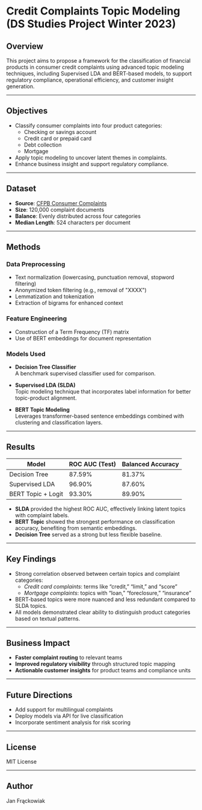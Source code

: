# Credit Complaints Topic Modeling (DS Studies Project Winter 2023)

## Overview

This project aims to propose a framework for the classification of financial products in consumer credit complaints using advanced topic modeling techniques, including Supervised LDA and BERT-based models, to support regulatory compliance, operational efficiency, and customer insight generation.

---

## Objectives

- Classify consumer complaints into four product categories:
  - Checking or savings account
  - Credit card or prepaid card
  - Debt collection
  - Mortgage
- Apply topic modeling to uncover latent themes in complaints.
- Enhance business insight and support regulatory compliance.

---

## Dataset

- **Source**: [CFPB Consumer Complaints](https://www.consumerfinance.gov/data-research/consumer-complaints/)
- **Size**: 120,000 complaint documents
- **Balance**: Evenly distributed across four categories
- **Median Length**: 524 characters per document

---

## Methods

### Data Preprocessing

- Text normalization (lowercasing, punctuation removal, stopword filtering)
- Anonymized token filtering (e.g., removal of "XXXX")
- Lemmatization and tokenization
- Extraction of bigrams for enhanced context

### Feature Engineering

- Construction of a Term Frequency (TF) matrix
- Use of BERT embeddings for document representation

### Models Used

- **Decision Tree Classifier**  
  A benchmark supervised classifier used for comparison.
  
- **Supervised LDA (SLDA)**  
  Topic modeling technique that incorporates label information for better topic-product alignment.
  
- **BERT Topic Modeling**  
  Leverages transformer-based sentence embeddings combined with clustering and classification layers.

---

## Results

| Model                | ROC AUC (Test) | Balanced Accuracy |
|---------------------|----------------|--------------------|
| Decision Tree        | 87.59%         | 81.37%             |
| Supervised LDA       | 96.90%         | 87.60%             |
| BERT Topic + Logit   | 93.30%         | 89.90%             |

- **SLDA** provided the highest ROC AUC, effectively linking latent topics with complaint labels.
- **BERT Topic** showed the strongest performance on classification accuracy, benefiting from semantic embeddings.
- **Decision Tree** served as a strong but less flexible baseline.

---

## Key Findings

- Strong correlation observed between certain topics and complaint categories:
  - *Credit card complaints*: terms like “credit,” “limit,” and “score”
  - *Mortgage complaints*: topics with “loan,” “foreclosure,” “insurance”
- BERT-based topics were more nuanced and less redundant compared to SLDA topics.
- All models demonstrated clear ability to distinguish product categories based on textual patterns.

---

## Business Impact

- **Faster complaint routing** to relevant teams
- **Improved regulatory visibility** through structured topic mapping
- **Actionable customer insights** for product teams and compliance units

---

## Future Directions

- Add support for multilingual complaints
- Deploy models via API for live classification
- Incorporate sentiment analysis for risk scoring

---

## License

MIT License

---

## Author

Jan Frąckowiak
